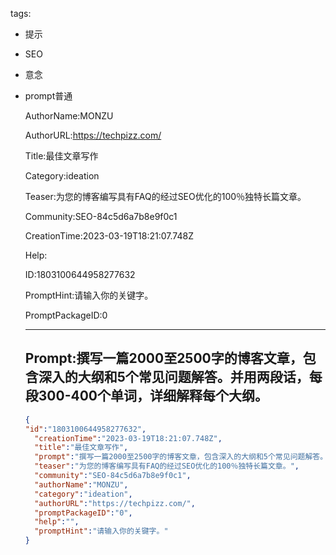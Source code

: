   tags: 
- 提示
- SEO
- 意念
- prompt普通

  AuthorName:MONZU

  AuthorURL:https://techpizz.com/

  Title:最佳文章写作

  Category:ideation

  Teaser:为您的博客编写具有FAQ的经过SEO优化的100％独特长篇文章。

  Community:SEO-84c5d6a7b8e9f0c1

  CreationTime:2023-03-19T18:21:07.748Z

  Help:

  ID:1803100644958277632

  PromptHint:请输入你的关键字。

  PromptPackageID:0

  ---

  ## Prompt:撰写一篇2000至2500字的博客文章，包含深入的大纲和5个常见问题解答。并用两段话，每段300-400个单词，详细解释每个大纲。

  ```json
  {
  "id":"1803100644958277632",
    "creationTime":"2023-03-19T18:21:07.748Z",
    "title":"最佳文章写作",
    "prompt":"撰写一篇2000至2500字的博客文章，包含深入的大纲和5个常见问题解答。并用两段话，每段300-400个单词，详细解释每个大纲。",
    "teaser":"为您的博客编写具有FAQ的经过SEO优化的100％独特长篇文章。",
    "community":"SEO-84c5d6a7b8e9f0c1",
    "authorName":"MONZU",
    "category":"ideation",
    "authorURL":"https://techpizz.com/",
    "promptPackageID":"0",
    "help":"",
    "promptHint":"请输入你的关键字。"
  }
  ```
